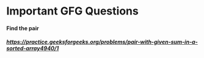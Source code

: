 # Important GFG Questions

#### Find the pair
##### https://practice.geeksforgeeks.org/problems/pair-with-given-sum-in-a-sorted-array4940/1